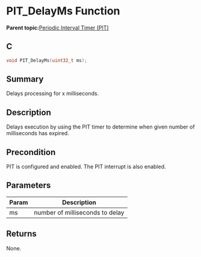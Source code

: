 # PIT\_DelayMs Function

**Parent topic:**[Periodic Interval Timer \(PIT\)](GUID-16D8A016-2531-4956-B8AA-F751096F1732.md)

## C

```c
void PIT_DelayMs(uint32_t ms);
```

## Summary

Delays processing for x milliseconds.

## Description

Delays execution by using the PIT timer to determine when given number of milliseconds has expired.

## Precondition

PIT is configured and enabled. The PIT interrupt is also enabled.

## Parameters

|Param|Description|
|-----|-----------|
|ms|number of milliseconds to delay|

## Returns

None.

